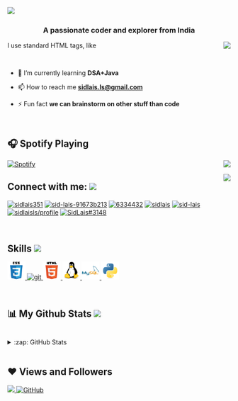 
<a href="https://github.com/DenverCoder1/readme-typing-svg"><img src="https://readme-typing-svg.herokuapp.com/?font=Ubuntu&color=54BAD7&size=60&center=true&vCenter=true&width=900&height=100&lines=Hello+%F0%9F%91%8B+Sid+here.;Just+started+to+code.;Wanting+to+learn+so+much.+%F0%9F%98%84"></a>
<h3 align="center">A passionate coder and explorer from India</h3>


<img src="https://user-images.githubusercontent.com/40291960/146634881-fc0f2027-53a6-4a57-8eca-5b834aea1539.png" align="right" style="max-width: 150px; height: auto; ">


I use standard HTML tags, like

<!--- (Illustration from Icons 8 (https://icons8.com/illustrations) by Ouch! (https://icons8.com/illustrations/author/5c07e68d82bcbc0092519bb6))-->

<br>

- 🌱 I’m currently learning **DSA+Java**

- 📫 How to reach me **sidlais.ls@gmail.com**

- ⚡ Fun fact **we can brainstorm on other stuff than code**

<br>

## 🎧 Spotify Playing

<img src="https://user-images.githubusercontent.com/40291960/146635346-1043de6c-31b6-4478-98c1-d56132a5830c.png" align="right" style="max-width: 150px; height: auto; ">

[![Spotify](https://novatorem-beta.vercel.app/api/spotify)](https://open.spotify.com/user/50avazzeh8nlat0p9gojkz70g?si=06c92ec885954e8a)

<img src="https://user-images.githubusercontent.com/40291960/146635109-6072271f-1b28-495d-814d-43135a623931.png" align="right" style="max-width: 300px; height: auto; ">
<h2 >Connect with me: <img src='https://raw.githubusercontent.com/ShahriarShafin/ShahriarShafin/main/Assets/handshake.gif' width="100px"></h2>
<p align="left">
<a href="https://twitter.com/sidlais351" target="blank"><img align="center" src="https://raw.githubusercontent.com/rahuldkjain/github-profile-readme-generator/master/src/images/icons/Social/twitter.svg" alt="sidlais351" height="30" width="40" /></a>
<a href="https://linkedin.com/in/sid-lais-91673b213" target="blank"><img align="center" src="https://raw.githubusercontent.com/rahuldkjain/github-profile-readme-generator/master/src/images/icons/Social/linked-in-alt.svg" alt="sid-lais-91673b213" height="30" width="40" /></a>
<a href="https://stackoverflow.com/users/6334432" target="blank"><img align="center" src="https://raw.githubusercontent.com/rahuldkjain/github-profile-readme-generator/master/src/images/icons/Social/stack-overflow.svg" alt="6334432" height="30" width="40" /></a>
<a href="https://instagram.com/sidlais" target="blank"><img align="center" src="https://raw.githubusercontent.com/rahuldkjain/github-profile-readme-generator/master/src/images/icons/Social/instagram.svg" alt="sidlais" height="30" width="40" /></a>
<a href="https://www.leetcode.com/sid-lais" target="blank"><img align="center" src="https://raw.githubusercontent.com/rahuldkjain/github-profile-readme-generator/master/src/images/icons/Social/leet-code.svg" alt="sid-lais" height="30" width="40" /></a>
<a href="https://auth.geeksforgeeks.org/user/sidlaisls/profile" target="blank"><img align="center" src="https://raw.githubusercontent.com/rahuldkjain/github-profile-readme-generator/master/src/images/icons/Social/geeks-for-geeks.svg" alt="sidlaisls/profile" height="30" width="40" /></a>
<a href="https://discord.gg/SidLais#3148" target="blank"><img align="center" src="https://raw.githubusercontent.com/rahuldkjain/github-profile-readme-generator/master/src/images/icons/Social/discord.svg" alt="SidLais#3148" height="30" width="40" /></a>
</p>

<br>

<h2> Skills <img src = "https://media2.giphy.com/media/QssGEmpkyEOhBCb7e1/giphy.gif?cid=ecf05e47a0n3gi1bfqntqmob8g9aid1oyj2wr3ds3mg700bl&rid=giphy.gif" width = 32px> </h2>
<p align="left"> <a href="https://www.w3schools.com/css/" target="_blank"> <img src="https://raw.githubusercontent.com/devicons/devicon/master/icons/css3/css3-original-wordmark.svg" alt="css3" width="40" height="40"/> </a> <a href="https://git-scm.com/" target="_blank"> <img src="https://www.vectorlogo.zone/logos/git-scm/git-scm-icon.svg" alt="git" width="40" height="40"/> </a> <a href="https://www.w3.org/html/" target="_blank"> <img src="https://raw.githubusercontent.com/devicons/devicon/master/icons/html5/html5-original-wordmark.svg" alt="html5" width="40" height="40"/> </a> <a href="https://www.linux.org/" target="_blank"> <img src="https://raw.githubusercontent.com/devicons/devicon/master/icons/linux/linux-original.svg" alt="linux" width="40" height="40"/> </a> <a href="https://www.mysql.com/" target="_blank"> <img src="https://raw.githubusercontent.com/devicons/devicon/master/icons/mysql/mysql-original-wordmark.svg" alt="mysql" width="40" height="40"/> </a> <a href="https://www.python.org" target="_blank"> <img src="https://raw.githubusercontent.com/devicons/devicon/master/icons/python/python-original.svg" alt="python" width="40" height="40"/> </a> </p>

<br>

## 📊 My Github Stats <img src='https://media1.giphy.com/media/du3J3cXyzhj75IOgvA/giphy.gif?cid=ecf05e47x2g034i9pzwtzzsd3xgg2w9nr94t4tflbbgo3008&rid=giphy.gif' width='32px'>

<br>

<details>
  <summary>:zap: GitHub Stats</summary>
<p>&nbsp;<a href="https://github.com/SubhamRaoniar28/github-readme-stats"><img alt="Sid's Github Stats" src="https://github-readme-stats.vercel.app/api?username=Sid-Lais&show_icons=true&count_private=true&theme=react&hide_border=true&bg_color=0D1117" /></a></p>

</details><br>

 ## ❤ Views and Followers
<a href="https://github.com/Meghna-DAS/github-profile-views-counter">
    <img src="https://komarev.com/ghpvc/?username=sid-lais&label=Profile%20views&color=0e75b6&style=flat">
</a>
<a href="https://github.com/Sid-Lais?tab=followers"><img src="https://img.shields.io/github/followers/Sid-Lais?label=Followers&style=social" alt="GitHub"></a>
